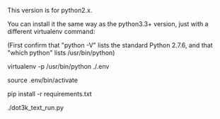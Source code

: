 This version is for python2.x.

You can install it the same way as the python3.3+ version, just with a different virtualenv command:

(First confirm that "python -V" lists the standard Python 2.7.6, and that "which python" lists /usr/bin/python)

virtualenv -p /usr/bin/python ./.env

source .env/bin/activate

pip install -r requirements.txt

./dot3k_text_run.py
